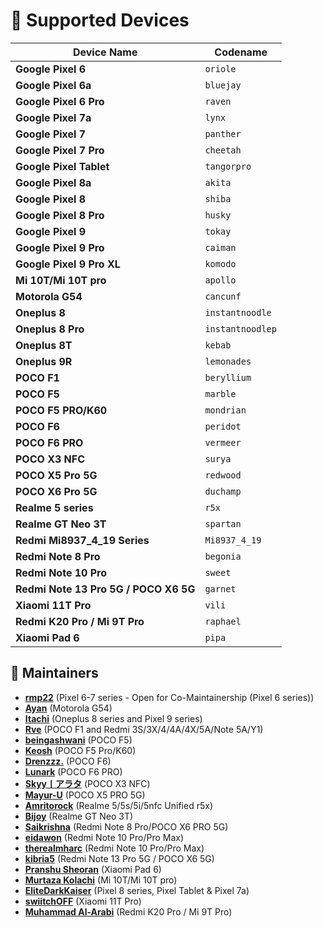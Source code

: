 # 📱 Supported Devices  

| Device Name                | Codename     |
|----------------------------|--------------|
| **Google Pixel 6**         | `oriole`     |
| **Google Pixel 6a**        | `bluejay`    |
| **Google Pixel 6 Pro**     | `raven`      |
| **Google Pixel 7a**        | `lynx`       |
| **Google Pixel 7**         | `panther`    |
| **Google Pixel 7 Pro**     | `cheetah`    |
| **Google Pixel Tablet**    | `tangorpro`  |
| **Google Pixel 8a**        | `akita`      |
| **Google Pixel 8**         | `shiba`      |
| **Google Pixel 8 Pro**     | `husky`      |
| **Google Pixel 9**         | `tokay`      |
| **Google Pixel 9 Pro**     | `caiman`     |
| **Google Pixel 9 Pro XL**  | `komodo`     |
| **Mi 10T/Mi 10T pro**      | `apollo`     |
| **Motorola G54**           | `cancunf`    |
| **Oneplus 8**              | `instantnoodle`|
| **Oneplus 8 Pro**          | `instantnoodlep`|
| **Oneplus 8T**             | `kebab`      |
| **Oneplus 9R**             | `lemonades`  |
| **POCO F1**                | `beryllium`  |
| **POCO F5**                | `marble`     |
| **POCO F5 PRO/K60**            | `mondrian`   |
| **POCO F6**                | `peridot`    |
| **POCO F6 PRO**            | `vermeer`    |
| **POCO X3 NFC**            | `surya`      |
| **POCO X5 Pro 5G**         | `redwood`    |
| **POCO X6 Pro 5G**         | `duchamp`    |
| **Realme 5 series**        | `r5x`        |
| **Realme GT Neo 3T**       | `spartan`    |
| **Redmi Mi8937_4_19 Series**    | `Mi8937_4_19`     |
| **Redmi Note 8 Pro**       | `begonia`    |
| **Redmi Note 10 Pro**      | `sweet`      |
| **Redmi Note 13 Pro 5G / POCO X6 5G**  | `garnet`     |
| **Xiaomi 11T Pro**         | `vili`       |
| **Redmi K20 Pro / Mi 9T Pro**           | `raphael`       |
| **Xiaomi Pad 6**           | `pipa`       |

## 👤 Maintainers  
- **[rmp22](https://github.com/rmp22)** (Pixel 6-7 series - Open for Co-Maintainership (Pixel 6 series))
- **[Ayan](https://github.com/not-ayan)** (Motorola G54)
- **[Itachi](https://github.com/manidweep)** (Oneplus 8 series and Pixel 9 series)
- **[Rve](https://github.com/Rve27)** (POCO F1 and Redmi 3S/3X/4/4A/4X/5A/Note 5A/Y1)
- **[beingashwani](https://github.com/beingashwani)** (POCO F5)
- **[Keosh](https://github.com/keosh1)** (POCO F5 Pro/K60)
- **[Drenzzz.](https://github.com/Drenzzz)** (POCO F6)
- **[Lunark](https://github.com/ByteWave1014)** (POCO F6 PRO)
- **[Skyy丨アラタ](https://github.com/HinohArata)** (POCO X3 NFC)
- **[Mayur-U](https://github.com/Mayur-U)** (POCO X5 PRO 5G)
- **[Amritorock](https://github.com/Amritorock)** (Realme 5/5s/5i/5nfc Unified r5x)
- **[Bijoy](https://github.com/bijoyv9)** (Realme GT Neo 3T)
- **[Saikrishna](https://github.com/saikrishna1504)** (Redmi Note 8 Pro/POCO X6 PRO 5G)
- **[eidawon](https://github.com/eidawon)** (Redmi Note 10 Pro/Pro Max)
- **[therealmharc](https://github.com/donjohanliebert)** (Redmi Note 10 Pro/Pro Max)
- **[kibria5](https://github.com/kibria5)** (Redmi Note 13 Pro 5G / POCO X6 5G)
- **[Pranshu Sheoran](https://github.com/sheoranpranshu)** (Xiaomi Pad 6)
- **[Murtaza Kolachi](https://github.com/MurtazaKolachi)** (Mi 10T/Mi 10T pro)
- **[EliteDarkKaiser](https://github.com/austineyoung2000)** (Pixel 8 series, Pixel Tablet & Pixel 7a)
- **[swiitchOFF](https://github.com/swiitchOFF)** (Xiaomi 11T Pro)
- **[Muhammad Al-Arabi](https://github.com/MohammadAlArabi)** (Redmi K20 Pro / Mi 9T Pro)
